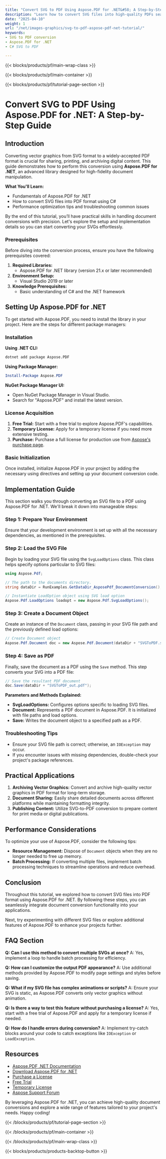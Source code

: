 ```yaml
---
title: "Convert SVG to PDF Using Aspose.PDF for .NET&#58; A Step-by-Step Guide"
description: "Learn how to convert SVG files into high-quality PDFs seamlessly using Aspose.PDF for .NET. Follow this comprehensive tutorial with code examples and performance tips."
date: "2025-04-10"
weight: 1
url: "/net/images-graphics/svg-to-pdf-aspose-pdf-net-tutorial/"
keywords:
- SVG to PDF conversion
- Aspose.PDF for .NET
- C# SVG to PDF

---
```


{{< blocks/products/pf/main-wrap-class >}}

{{< blocks/products/pf/main-container >}}

{{< blocks/products/pf/tutorial-page-section >}}


# Convert SVG to PDF Using Aspose.PDF for .NET: A Step-by-Step Guide

## Introduction

Converting vector graphics from SVG format to a widely-accepted PDF format is crucial for sharing, printing, and archiving digital content. This guide demonstrates how to perform this conversion using **Aspose.PDF for .NET**, an advanced library designed for high-fidelity document manipulation.

**What You'll Learn:**
- Fundamentals of Aspose.PDF for .NET
- How to convert SVG files into PDF format using C#
- Performance optimization tips and troubleshooting common issues

By the end of this tutorial, you’ll have practical skills in handling document conversions with precision. Let's explore the setup and implementation details so you can start converting your SVGs effortlessly.

### Prerequisites

Before diving into the conversion process, ensure you have the following prerequisites covered:

1. **Required Libraries:**
   - Aspose.PDF for .NET library (version 21.x or later recommended)
2. **Environment Setup:**
   - Visual Studio 2019 or later
3. **Knowledge Prerequisites:**
   - Basic understanding of C# and the .NET framework

## Setting Up Aspose.PDF for .NET

To get started with Aspose.PDF, you need to install the library in your project. Here are the steps for different package managers:

### Installation

**Using .NET CLI:**

```bash
dotnet add package Aspose.PDF
```

**Using Package Manager:**

```powershell
Install-Package Aspose.PDF
```

**NuGet Package Manager UI:**
- Open NuGet Package Manager in Visual Studio.
- Search for "Aspose.PDF" and install the latest version.

### License Acquisition

1. **Free Trial:** Start with a free trial to explore Aspose.PDF's capabilities.
2. **Temporary License:** Apply for a temporary license if you need more extensive testing.
3. **Purchase:** Purchase a full license for production use from [Aspose's purchase page](https://purchase.aspose.com/buy).

### Basic Initialization

Once installed, initialize Aspose.PDF in your project by adding the necessary using directives and setting up your document conversion code.

## Implementation Guide

This section walks you through converting an SVG file to a PDF using Aspose.PDF for .NET. We'll break it down into manageable steps:

### Step 1: Prepare Your Environment

Ensure that your development environment is set up with all the necessary dependencies, as mentioned in the prerequisites.

### Step 2: Load the SVG File

Begin by loading your SVG file using the `SvgLoadOptions` class. This class helps specify options particular to SVG files:

```csharp
using Aspose.Pdf;

// The path to the documents directory.
string dataDir = RunExamples.GetDataDir_AsposePdf_DocumentConversion();

// Instantiate LoadOption object using SVG load option
Aspose.Pdf.LoadOptions loadopt = new Aspose.Pdf.SvgLoadOptions();
```

### Step 3: Create a Document Object

Create an instance of the `Document` class, passing in your SVG file path and the previously defined load options:

```csharp
// Create Document object
Aspose.Pdf.Document doc = new Aspose.Pdf.Document(dataDir + "SVGToPDF.svg", loadopt);
```

### Step 4: Save as PDF

Finally, save the document as a PDF using the `Save` method. This step converts your SVG into a PDF file:

```csharp
// Save the resultant PDF document
doc.Save(dataDir + "SVGToPDF_out.pdf");
```

**Parameters and Methods Explained:**
- **SvgLoadOptions:** Configures options specific to loading SVG files.
- **Document:** Represents a PDF document in Aspose.PDF. It is initialized with file paths and load options.
- **Save:** Writes the document object to a specified path as a PDF.

### Troubleshooting Tips

- Ensure your SVG file path is correct; otherwise, an `IOException` may occur.
- If you encounter issues with missing dependencies, double-check your project's package references.

## Practical Applications

1. **Archiving Vector Graphics:** Convert and archive high-quality vector graphics in PDF format for long-term storage.
2. **Document Sharing:** Easily share detailed documents across different platforms while maintaining formatting integrity.
3. **Publishing Content:** Utilize SVG-to-PDF conversion to prepare content for print media or digital publications.

## Performance Considerations

To optimize your use of Aspose.PDF, consider the following tips:

- **Resource Management:** Dispose of `Document` objects when they are no longer needed to free up memory.
- **Batch Processing:** If converting multiple files, implement batch processing techniques to streamline operations and reduce overhead.

## Conclusion

Throughout this tutorial, we explored how to convert SVG files into PDF format using Aspose.PDF for .NET. By following these steps, you can seamlessly integrate document conversion functionality into your applications. 

Next, try experimenting with different SVG files or explore additional features of Aspose.PDF to enhance your projects further.

## FAQ Section

**Q: Can I use this method to convert multiple SVGs at once?**
A: Yes, implement a loop to handle batch processing for efficiency.

**Q: How can I customize the output PDF appearance?**
A: Use additional methods provided by Aspose.PDF to modify page settings and styles before saving.

**Q: What if my SVG file has complex animations or scripts?**
A: Ensure your SVG is static, as Aspose.PDF converts only vector graphics without animation.

**Q: Is there a way to test this feature without purchasing a license?**
A: Yes, start with a free trial of Aspose.PDF and apply for a temporary license if needed.

**Q: How do I handle errors during conversion?**
A: Implement try-catch blocks around your code to catch exceptions like `IOException` or `LoadException`.

## Resources

- [Aspose.PDF .NET Documentation](https://reference.aspose.com/pdf/net/)
- [Download Aspose.PDF for .NET](https://releases.aspose.com/pdf/net/)
- [Purchase a License](https://purchase.aspose.com/buy)
- [Free Trial](https://releases.aspose.com/pdf/net/)
- [Temporary License](https://purchase.aspose.com/temporary-license/)
- [Aspose Support Forum](https://forum.aspose.com/c/pdf/10)

By leveraging Aspose.PDF for .NET, you can achieve high-quality document conversions and explore a wide range of features tailored to your project's needs. Happy coding!


{{< /blocks/products/pf/tutorial-page-section >}}

{{< /blocks/products/pf/main-container >}}

{{< /blocks/products/pf/main-wrap-class >}}

{{< blocks/products/products-backtop-button >}}
